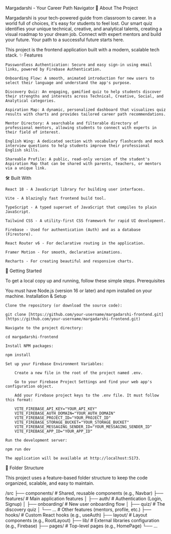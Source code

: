 Margadarshi - Your Career Path Navigator
🚀 About The Project

Margadarshi is your tech-powered guide from classroom to career. In a world full of choices, it's easy for students to feel lost. Our smart quiz identifies your unique technical, creative, and analytical talents, creating a visual roadmap to your dream job. Connect with expert mentors and build your future. Your path to a successful future starts here.

This project is the frontend application built with a modern, scalable tech stack.
✨ Features

    Passwordless Authentication: Secure and easy sign-in using email links, powered by Firebase Authentication.

    Onboarding Flow: A smooth, animated introduction for new users to select their language and understand the app's purpose.

    Discovery Quiz: An engaging, gamified quiz to help students discover their strengths and interests across Technical, Creative, Social, and Analytical categories.

    Aspiration Map: A dynamic, personalized dashboard that visualizes quiz results with charts and provides tailored career path recommendations.

    Mentor Directory: A searchable and filterable directory of professional mentors, allowing students to connect with experts in their field of interest.

    English Wing: A dedicated section with vocabulary flashcards and mock interview questions to help students improve their professional English skills.

    Shareable Profile: A public, read-only version of the student's Aspiration Map that can be shared with parents, teachers, or mentors via a unique link.

🛠️ Built With

    React 18 - A JavaScript library for building user interfaces.

    Vite - A blazingly fast frontend build tool.

    TypeScript - A typed superset of JavaScript that compiles to plain JavaScript.

    Tailwind CSS - A utility-first CSS framework for rapid UI development.

    Firebase - Used for authentication (Auth) and as a database (Firestore).

    React Router v6 - For declarative routing in the application.

    Framer Motion - For smooth, declarative animations.

    Recharts - For creating beautiful and responsive charts.

🏁 Getting Started

To get a local copy up and running, follow these simple steps.
Prerequisites

You must have Node.js (version 16 or later) and npm installed on your machine.
Installation & Setup

    Clone the repository (or download the source code):

    git clone [https://github.com/your-username/margadarshi-frontend.git](https://github.com/your-username/margadarshi-frontend.git)

    Navigate to the project directory:

    cd margadarshi-frontend

    Install NPM packages:

    npm install

    Set up your Firebase Environment Variables:

        Create a new file in the root of the project named .env.

        Go to your Firebase Project Settings and find your web app's configuration object.

        Add your Firebase project keys to the .env file. It must follow this format:

        VITE_FIREBASE_API_KEY="YOUR_API_KEY"
        VITE_FIREBASE_AUTH_DOMAIN="YOUR_AUTH_DOMAIN"
        VITE_FIREBASE_PROJECT_ID="YOUR_PROJECT_ID"
        VITE_FIREBASE_STORAGE_BUCKET="YOUR_STORAGE_BUCKET"
        VITE_FIREBASE_MESSAGING_SENDER_ID="YOUR_MESSAGING_SENDER_ID"
        VITE_FIREBASE_APP_ID="YOUR_APP_ID"

    Run the development server:

    npm run dev

    The application will be available at http://localhost:5173.

📂 Folder Structure

This project uses a feature-based folder structure to keep the code organized, scalable, and easy to maintain.

/src
├── components/      # Shared, reusable components (e.g., Navbar)
├── features/        # Main application features
│   ├── auth/        # Authentication (Login, Signup)
│   ├── onboarding/  # New user onboarding flow
│   ├── quiz/        # The discovery quiz
│   └── ...          # Other features (mentors, profile, etc.)
├── hooks/           # Custom React hooks (e.g., useAuth)
├── layout/          # Layout components (e.g., RootLayout)
├── lib/             # External libraries configuration (e.g., Firebase)
├── pages/           # Top-level pages (e.g., HomePage)
└── ...

